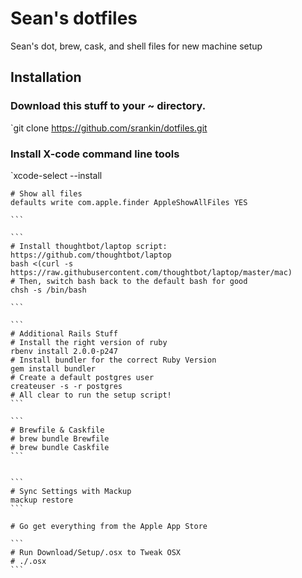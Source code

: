 # Sean's dotfiles

Sean's dot, brew, cask, and shell files for new machine setup

## Installation

### Download this stuff to your ~ directory.

`git clone https://github.com/srankin/dotfiles.git


### Install X-code command line tools
`xcode-select --install

````
# Show all files
defaults write com.apple.finder AppleShowAllFiles YES

```

```
# Install thoughtbot/laptop script: https://github.com/thoughtbot/laptop
bash <(curl -s https://raw.githubusercontent.com/thoughtbot/laptop/master/mac)
# Then, switch bash back to the default bash for good
chsh -s /bin/bash

```

```
# Additional Rails Stuff
# Install the right version of ruby
rbenv install 2.0.0-p247
# Install bundler for the correct Ruby Version
gem install bundler
# Create a default postgres user
createuser -s -r postgres
# All clear to run the setup script!
```

```
# Brewfile & Caskfile
# brew bundle Brewfile
# brew bundle Caskfile
```


```
# Sync Settings with Mackup
mackup restore
```

# Go get everything from the Apple App Store

```
# Run Download/Setup/.osx to Tweak OSX
# ./.osx
```
